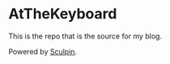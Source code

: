 AtTheKeyboard
============

This is the repo that is the source for my blog. 

Powered by [Sculpin](http://sculpin.io).
